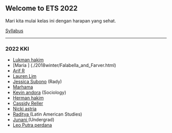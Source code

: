 ## Welcome to ETS 2022

Mari kita mulai kelas ini dengan harapan yang sehat.


[Syllabus](./2017spring/syllabus_273_17.pdf)

---

### 2022 KKI

* [Lukman hakim](./2018winter/Alcocer.html)
* [Maria ] (./2018winter/Falabella_and_Farver.html)
* [Arif R ](./2018winter/Flaherty.html)
* [Lauren Lim](./2018winter/Lauren_Gilbert.html)
* [Jessica Subono](./2018winter/Jessica_Kim.html) (Rady)
* [Marhama](./2018winter/Lockhart_Skillman.htm)
* [Kevin andora](./2018winter/Nie_Zhang.html) (Sociology)
* [Herman hakim](./2018winter/Picatto.html)
* [Cassidy Reller](./2018winter/Cassidy_Reller.html)
* [Nicki astria](./2018winter/Smith_Mariano.html)
* [Raditya ](./2018winter/Raduan.html) (Latin American Studies)
* [Junani ](./2018winter/Jiewen_Xiao.html) (Undergrad)
* [Leo Putra perdana](./2018winter/Leo_Yang.html)
